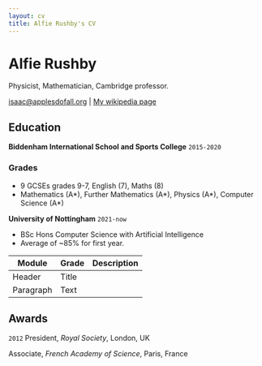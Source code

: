 ```yaml
---
layout: cv
title: Alfie Rushby's CV
---
```

# Alfie Rushby
Physicist, Mathematician, Cambridge professor.

<div id="webaddress">
<a href="isaac@applesdofall.org">isaac@applesdofall.org</a>
| <a href="http://en.wikipedia.org/wiki/Isaac_Newton">My wikipedia page</a>
</div>


## Education

__Biddenham International School and Sports College__
`2015-2020`
### Grades
- 9 GCSEs grades 9-7, English (7), Maths (8)
- Mathematics (A\*), Further Mathematics (A\*), Physics (A\*), Computer Science (A\*)


__University of Nottingham__
`2021-now`
- BSc Hons Computer Science with Artificial Intelligence 
- Average of ~85% for first year.

| Module | Grade | Description
| --- | ----------- | ------ |
| Header | Title | |
| Paragraph | Text | |




## Awards

`2012`
President, *Royal Society*, London, UK

Associate, *French Academy of Science*, Paris, France


<!-- ### Footer

Last updated: May 2013 -->


